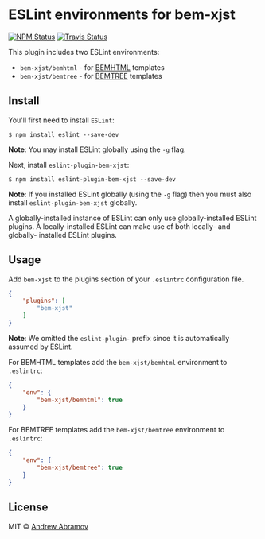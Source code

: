 ESLint environments for bem-xjst
================================

[![NPM Status][npm-img]][npm]
[![Travis Status][test-img]][travis]

[npm]:          https://www.npmjs.org/package/eslint-plugin-bem-xjst
[npm-img]:      https://img.shields.io/npm/v/eslint-plugin-bem-xjst.svg

[travis]:       https://travis-ci.org/bem/eslint-plugin-bem-xjst
[test-img]:     https://img.shields.io/travis/blond/eslint-plugin-bem-xjst.svg?label=tests

This plugin includes two ESLint environments:

* `bem-xjst/bemhtml` - for [BEMHTML](https://en.bem.info/technology/bemhtml/v2/rationale/) templates
* `bem-xjst/bemtree` - for [BEMTREE](https://en.bem.info/technology/bemtree/v2/bemtree/) templates

Install
-------

You'll first need to install `ESLint`:

```
$ npm install eslint --save-dev
```

**Note**: You may install ESLint globally using the `-g` flag.

Next, install `eslint-plugin-bem-xjst`:

```
$ npm install eslint-plugin-bem-xjst --save-dev
```

**Note**: If you installed ESLint globally (using the `-g` flag) then you must also install `eslint-plugin-bem-xjst` globally.

A globally-installed instance of ESLint can only use globally-installed ESLint plugins. A locally-installed ESLint can make use of both locally- and globally- installed ESLint plugins.

Usage
-----

Add `bem-xjst` to the plugins section of your `.eslintrc` configuration file.

```json
{
    "plugins": [
        "bem-xjst"
    ]
}
```

**Note**: We omitted the `eslint-plugin-` prefix since it is automatically assumed by ESLint.

For BEMHTML templates add the `bem-xjst/bemhtml` environment to `.eslintrc`:

```json
{
    "env": {
        "bem-xjst/bemhtml": true
    }
}
```

For BEMTREE templates add the `bem-xjst/bemtree` environment to `.eslintrc`:

```json
{
    "env": {
        "bem-xjst/bemtree": true
    }
}
```

License
-------

MIT © [Andrew Abramov](https://github.com/blond)
